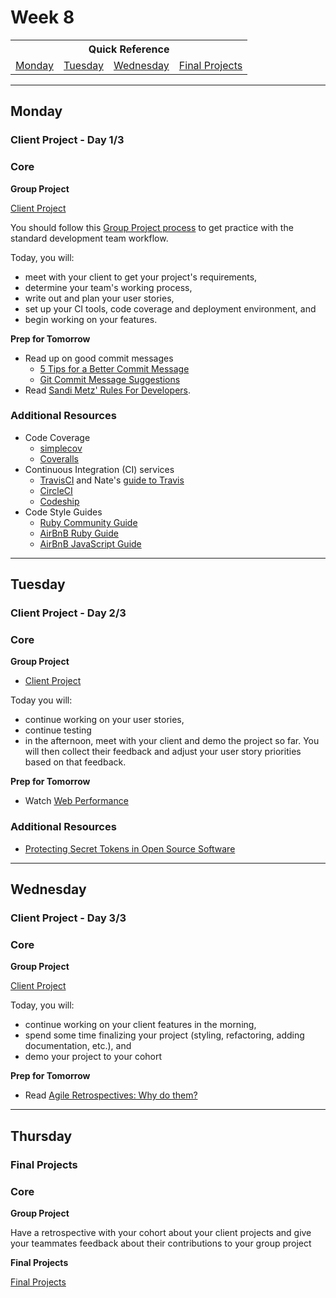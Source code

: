 # Week 8

<table>
  <tr>
  <th colspan="6">Quick Reference</th>
  </tr>

  <tr>
  <td><a href="#monday">Monday</a></a></td>
  <td><a href="#tuesday">Tuesday</a></td>
  <td><a href="#wednesday">Wednesday</a></td>
  <td><a href="#final-projects">Final Projects</a></td>
  </tr>
</table>

---

## Monday
### Client Project - Day 1/3

### Core

**Group Project**

[Client Project](../../../../client-project-challenge)

You should follow this [Group Project process](../resources/group_project_process.md) to get practice with the standard development team workflow.

Today, you will:

- meet with your client to get your project's requirements,
- determine your team's working process,
- write out and plan your user stories,
- set up your CI tools, code coverage and deployment environment, and
- begin working on your features.

**Prep for Tomorrow**

- Read up on good commit messages
    - [5 Tips for a Better Commit Message](http://robots.thoughtbot.com/5-useful-tips-for-a-better-commit-message)
    - [Git Commit Message Suggestions](http://tbaggery.com/2008/04/19/a-note-about-git-commit-messages.html)
- Read [Sandi Metz' Rules For Developers](http://robots.thoughtbot.com/sandi-metz-rules-for-developers).

### Additional Resources

- Code Coverage
  - [simplecov](https://github.com/colszowka/simplecov)
  - [Coveralls](https://coveralls.io/)
- Continuous Integration (CI) services
  - [TravisCI](https://travis-ci.org) and Nate's [guide to Travis](../resources/travis.md)
  - [CircleCI](https://circleci.com)
  - [Codeship](https://codeship.com/)
- Code Style Guides
  - [Ruby Community Guide](https://github.com/bbatsov/ruby-style-guide)
  - [AirBnB Ruby Guide](https://github.com/airbnb/ruby)
  - [AirBnB JavaScript Guide](https://github.com/airbnb/javascript)

----

## Tuesday
### Client Project - Day 2/3

### Core

**Group Project**

- [Client Project](../../../../client-project-challenge)

Today you will:

- continue working on your user stories,
- continue testing
- in the afternoon, meet with your client and demo the project so far. You will then collect their feedback and adjust your user story priorities based on that feedback.

**Prep for Tomorrow**

- Watch [Web Performance](https://talks.devbootcamp.com/web-performance-3)

### Additional Resources

- [Protecting Secret Tokens in Open Source Software](https://github.com/devbootcamp/reference/wiki/Open-Source-Secrets)

---

## Wednesday
### Client Project - Day 3/3

### Core

**Group Project**

[Client Project](../../../../client-project-challenge)

Today, you will:

- continue working on your client features in the morning,
- spend some time finalizing your project (styling, refactoring, adding documentation, etc.), and
- demo your project to your cohort

**Prep for Tomorrow**

- Read [Agile Retrospectives: Why do them?](https://medium.com/@benlinders/agile-retrospectives-why-do-them-2f9ba6a7ae32)

---

## Thursday
### Final Projects

### Core

**Group Project**

Have a retrospective with your cohort about your client projects and give your teammates feedback about their contributions to your group project

**Final Projects**

[Final Projects](../final-projects/)
